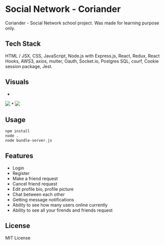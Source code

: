 # Social Network - Coriander
Coriander - Social Network school project. Was made for learning purpose only.

## Tech Stack

HTML / JSX, CSS, JavaScript, Node.js with Express.js, React, Redux, React Hooks, AWS3, axios, multer, Oauth, Socket.io, Postgres SQL, csurf, Cookie session package, Jest.

## Visuals
*
<img src="https://j.gifs.com/JyXLql.gif" />
*
<img src="https://j.gifs.com/K1EPy8.gif" />

## Usage

```bash
npm install
node .
node bundle-server.js
```

## Features 

* Login
* Register
* Make a friend request
* Cancel friend request
* Edit profile bio, profile picture
* Chat between each other
* Getting message notifications
* Ability to see how many users online currently
* Ability to see all your firends and friends request

## License

MIT License